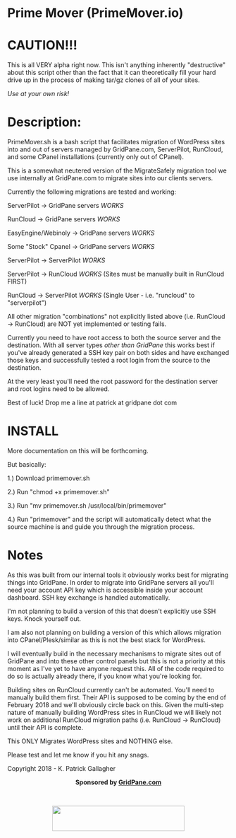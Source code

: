 # Prime Mover (PrimeMover.io) 

# CAUTION!!!

This is all VERY alpha right now. This isn't anything inherently "destructive" about this script other than the fact that it can theoretically fill your hard drive up in the process of making tar/gz clones of all of your sites. 

*Use at your own risk!*

# Description: 

PrimeMover.sh is a bash script that facilitates migration of WordPress sites into and out of servers managed by GridPane.com, ServerPilot, RunCloud, and some CPanel installations (currently only out of CPanel). 

This is a somewhat neutered version of the MigrateSafely migration tool we use internally at GridPane.com to migrate sites into our clients servers. 

Currently the following migrations are tested and working:

ServerPilot -> GridPane servers *WORKS*

RunCloud -> GridPane servers *WORKS*

EasyEngine/Webinoly -> GridPane servers *WORKS*

Some "Stock" Cpanel -> GridPane servers *WORKS*

ServerPilot -> ServerPilot *WORKS*

ServerPilot -> RunCloud *WORKS* (Sites must be manually built in RunCloud FIRST)

RunCloud -> ServerPilot *WORKS* (Single User - i.e. "runcloud" to "serverpilot")

All other migration "combinations" not explicitly listed above (i.e. RunCloud -> RunCloud) are NOT yet implemented or testing fails. 

Currently you need to have root access to both the source server and the destination. With all server types *other than GridPane* this works best if you've already generated a SSH key pair on both sides and have exchanged those keys and successfully tested a root login from the source to the destination. 

At the very least you'll need the root password for the destination server and root logins need to be allowed. 

Best of luck! Drop me a line at patrick at gridpane dot com

# INSTALL

More documentation on this will be forthcoming. 

But basically: 

1.) Download primemover.sh

2.) Run "chmod +x primemover.sh"

3.) Run "mv primemover.sh /usr/local/bin/primemover"

4.) Run "primemover" and the script will automatically detect what the source machine is and guide you through the migration process. 

# Notes

As this was built from our internal tools it obviously works best for migrating things into GridPane. In order to migrate into GridPane servers all you'll need your account API key which is accessible inside your account dashboard. SSH key exchange is handled automatically.

I'm not planning to build a version of this that doesn't explicitly use SSH keys. Knock yourself out.

I am also not planning on building a version of this which allows migration into CPanel/Plesk/similar as this is not the best stack for WordPress. 

I will eventually build in the necessary mechanisms to migrate sites out of GridPane and into these other control panels but this is not a priority at this moment as I've yet to have anyone request this. All of the code required to do so is actually already there, if you know what you're looking for. 

Building sites on RunCloud currently can't be automated. You'll need to manually build them first. Their API is supposed to be coming by the end of February 2018 and we'll obviously circle back on this. Given the multi-step nature of manually building WordPress sites in RunCloud we will likely not work on additional RunCloud migration paths (i.e. RunCloud -> RunCloud) until their API is complete. 

This ONLY Migrates WordPress sites and NOTHING else. 

Please test and let me know if you hit any snags. 

Copyright 2018 - K. Patrick Gallagher

<p align="center"><strong>Sponsored by <a href="https://gridpane.com">GridPane.com</a></p><br>
<p align="center"><a href="https://gridpane.com"><img class="aligncenter" src="https://gridpane.com/wp-content/uploads/2018/02/gridpane-logo-spartan-300x57.png" alt="" width="300" height="57" /></a></p>
